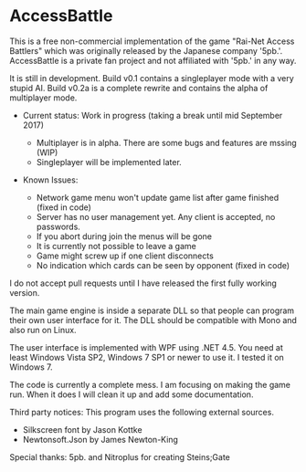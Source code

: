 # AccessBattle

This is a free non-commercial implementation of the game 
"Rai-Net Access Battlers" which was originally released 
by the Japanese company '5pb.'. 
AccessBattle is a private fan project and not affiliated with
'5pb.' in any way.

It is still in development. 
Build v0.1 contains a singleplayer mode with a very stupid AI.
Build v0.2a is a complete rewrite and contains the alpha of multiplayer mode.

- Current status: Work in progress (taking a break until mid September 2017)
  - Multiplayer is in alpha. There are some bugs and features are mssing (WIP)
  - Singleplayer will be implemented later.
  
- Known Issues:
  - Network game menu won't update game list after game finished (fixed in code)
  - Server has no user management yet. Any client is accepted, no passwords.
  - If you abort during join the menus will be gone
  - It is currently not possible to leave a game
  - Game might screw up if one client disconnects
  - No indication which cards can be seen by opponent (fixed in code)

I do not accept pull requests until I have released the first fully working version.

The main game engine is inside a separate DLL so that people
can program their own user interface for it. The DLL should
be compatible with Mono and also run on Linux.

The user interface is implemented with WPF using .NET 4.5.
You need at least Windows Vista SP2, Windows 7 SP1 or newer 
to use it. I tested it on Windows 7.

The code is currently a complete mess. I am focusing on
making the game run. When it does I will clean it up
and add some documentation.

Third party notices:
This program uses the following external sources.
- Silkscreen font by Jason Kottke
- Newtonsoft.Json by James Newton-King

Special thanks:
5pb. and Nitroplus for creating Steins;Gate